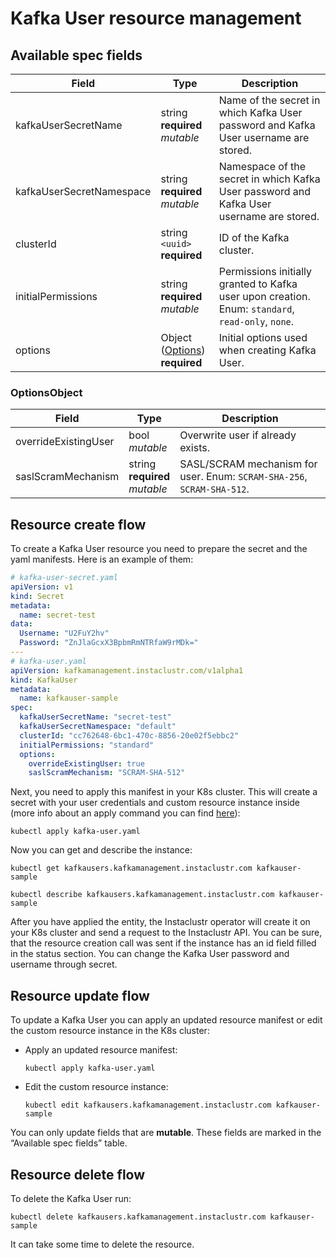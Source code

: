 # Kafka User resource management

## Available spec fields

| Field                                          | Type                                                   | Description                                                                                       |
|------------------------------------------------|--------------------------------------------------------|---------------------------------------------------------------------------------------------------|
| kafkaUserSecretName                            | string <br /> **required** <br /> _mutable_            | Name of the secret in which Kafka User password and Kafka User username are stored.               |
| kafkaUserSecretNamespace                       | string <br /> **required** <br /> _mutable_            | Namespace of the secret in which Kafka User password and Kafka User username are stored.          |
| clusterId                                      | string `<uuid>` <br /> **required**   | ID of the Kafka cluster.                                                                          |
| initialPermissions                             | string <br /> **required** <br /> _mutable_            | Permissions initially granted to Kafka user upon creation. Enum: `standard`, `read-only`, `none`. |
| options                                        | Object ([Options](#OptionsObject)) <br /> **required** | Initial options used when creating Kafka User.                                                    |

### OptionsObject
| Field                         | Type                                        | Description                                                            |
|-------------------------------|---------------------------------------------|------------------------------------------------------------------------|
| overrideExistingUser          | bool <br /> _mutable_                       | Overwrite user if already exists.                                      |
| saslScramMechanism            | string <br /> **required** <br /> _mutable_ | SASL/SCRAM mechanism for user. Enum: `SCRAM-SHA-256`, `SCRAM-SHA-512`. |

## Resource create flow
To create a Kafka User resource you need to prepare the secret and the yaml manifests. Here is an example of them:
```yaml
# kafka-user-secret.yaml
apiVersion: v1
kind: Secret
metadata:
  name: secret-test
data:
  Username: "U2FuY2hv"
  Password: "ZnJlaGcxX3BpbmRmNTRfaW9rMDk="
---
# kafka-user.yaml
apiVersion: kafkamanagement.instaclustr.com/v1alpha1
kind: KafkaUser
metadata:
  name: kafkauser-sample
spec:
  kafkaUserSecretName: "secret-test"
  kafkaUserSecretNamespace: "default"
  clusterId: "cc762648-6bc1-470c-8856-20e02f5ebbc2"
  initialPermissions: "standard"
  options:
    overrideExistingUser: true
    saslScramMechanism: "SCRAM-SHA-512"
```

Next, you need to apply this manifest in your K8s cluster. This will create a secret with your user credentials and custom resource instance inside (more info about an apply command you can find [here](https://kubernetes.io/docs/reference/generated/kubectl/kubectl-commands#apply)):

```console
kubectl apply kafka-user.yaml
```

Now you can get and describe the instance:

```console
kubectl get kafkausers.kafkamanagement.instaclustr.com kafkauser-sample
```
```console
kubectl describe kafkausers.kafkamanagement.instaclustr.com kafkauser-sample
```

After you have applied the entity, the Instaclustr operator will create it on your K8s cluster and send a request to the Instaclustr API. You can be sure, that the resource creation call was sent if the instance has an id field filled in the status section.
You can change the Kafka User password and username through secret.

## Resource update flow

To update a Kafka User you can apply an updated resource manifest or edit the custom resource instance in the K8s cluster:
* Apply an updated resource manifest:
    ```console
    kubectl apply kafka-user.yaml
    ```
* Edit the custom resource instance:
    ```console
    kubectl edit kafkausers.kafkamanagement.instaclustr.com kafkauser-sample
    ```
You can only update fields that are **mutable**. These fields are marked in the “Available spec fields” table.

## Resource delete flow

To delete the Kafka User run:
```console
kubectl delete kafkausers.kafkamanagement.instaclustr.com kafkauser-sample
```

It can take some time to delete the resource.
